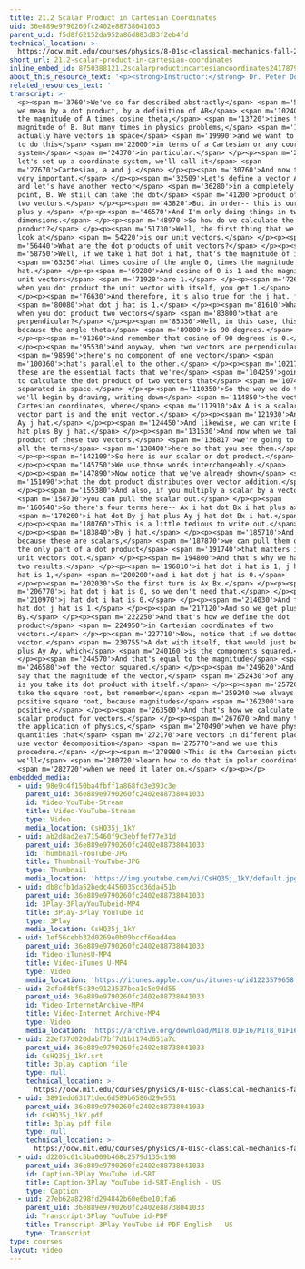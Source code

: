```yaml
---
title: 21.2 Scalar Product in Cartesian Coordinates
uid: 36e889e9790260fc2402e88738041033
parent_uid: f5d8f62152da952a86d883d83f2eb4fd
technical_location: >-
  https://ocw.mit.edu/courses/physics/8-01sc-classical-mechanics-fall-2016/week-7-kinetic-energy-and-work/21.2-scalar-product-in-cartesian-coordinates/21.2-scalar-product-in-cartesian-coordinates
short_url: 21.2-scalar-product-in-cartesian-coordinates
inline_embed_id: 8750388121.2scalarproductincartesiancoordinates24178794
about_this_resource_text: '<p><strong>Instructor:</strong> Dr. Peter Dourmashkin</p>'
related_resources_text: ''
transcript: >-
  <p><span m='3760'>We've so far described abstractly</span> <span m='5650'>what
  we mean by a dot product, by a definition of AB</span> <span m='10240'>equals
  the magnitude of A times cosine theta,</span> <span m='13720'>times the
  magnitude of B. But many times in physics problems,</span> <span m='17200'>we
  actually have vectors in space</span> <span m='19990'>and we want to see how
  to do this</span> <span m='22000'>in terms of a Cartesian or any coordinate
  system</span> <span m='24370'>in particular.</span> </p><p><span m='25570'>So
  let's set up a coordinate system, we'll call it</span> <span
  m='27670'>Cartesian, a and j.</span> </p><p><span m='30760'>And now this is
  very important.</span> </p><p><span m='32509'>Let's define a vector A here,
  and let's have another vector</span> <span m='36280'>in a completely different
  point, B. We still can take the dot</span> <span m='41200'>product of these
  two vectors.</span> </p><p><span m='43820'>But in order-- this is our plus x,
  plus y.</span> </p><p><span m='46570'>And I'm only doing things in two
  dimensions.</span> </p><p><span m='48970'>So how do we calculate the dot
  product?</span> </p><p><span m='51730'>Well, the first thing that we want to
  look at</span> <span m='54220'>is our unit vectors.</span> </p><p><span
  m='56440'>What are the dot products of unit vectors?</span> </p><p><span
  m='58750'>Well, if we take i hat dot i hat, that's the magnitude of i</span>
  <span m='63250'>hat times cosine of the angle 0, times the magnitude of i
  hat.</span> </p><p><span m='69280'>And cosine of 0 is 1 and the magnitude of
  unit vectors</span> <span m='71920'>are 1.</span> </p><p><span m='72640'>So
  when you dot product the unit vector with itself, you get 1.</span>
  </p><p><span m='76630'>And therefore, it's also true for the j hat. j</span>
  <span m='80080'>hat dot j hat is 1.</span> </p><p><span m='81610'>What happens
  when you dot product two vectors</span> <span m='83800'>that are
  perpendicular?</span> </p><p><span m='85330'>Well, in this case, this is 0
  because the angle theta</span> <span m='89800'>is 90 degrees.</span>
  </p><p><span m='91360'>And remember that cosine of 90 degrees is 0.</span>
  </p><p><span m='95530'>And anyway, when two vectors are perpendicular,</span>
  <span m='98590'>there's no component of one vector</span> <span
  m='100360'>that's parallel to the other.</span> </p><p><span m='102170'>So
  these are the essential facts that we're</span> <span m='104259'>going to need
  to calculate the dot product of two vectors that</span> <span m='107440'>are
  separated in space.</span> </p><p><span m='110350'>So the way we do that is
  we'll begin by drawing, writing down</span> <span m='114850'>the vectors in
  Cartesian coordinates, where</span> <span m='117910'>Ax A is a scalar and the
  vector part is and the unit vector.</span> </p><p><span m='121930'>And we have
  Ay j hat.</span> </p><p><span m='124450'>And likewise, we can write B as Bx i
  hat plus By j hat.</span> </p><p><span m='131530'>And now when we take the dot
  product of these two vectors,</span> <span m='136817'>we're going to write out
  all the terms</span> <span m='138400'>here so that you see them.</span>
  </p><p><span m='142100'>So here is our scalar or dot product.</span>
  </p><p><span m='145750'>We use those words interchangeably.</span>
  </p><p><span m='147890'>Now notice that we've already shown</span> <span
  m='151090'>that the dot product distributes over vector addition.</span>
  </p><p><span m='155380'>And also, if you multiply a scalar by a vector,</span>
  <span m='158710'>you can pull the scalar out.</span> </p><p><span
  m='160540'>So there's four terms here-- Ax i hat dot Bx i hat plus ax</span>
  <span m='170260'>i hat dot By j hat plus Ay j hat dot Bx i hat.</span>
  </p><p><span m='180760'>This is a little tedious to write out.</span>
  </p><p><span m='183840'>By j hat.</span> </p><p><span m='185710'>And now
  because these are scalars,</span> <span m='187870'>we can pull them out and
  the only part of a dot product</span> <span m='191740'>that matters is how the
  unit vectors dot.</span> </p><p><span m='194800'>And that's why we have these
  two results.</span> </p><p><span m='196810'>i hat dot i hat is 1, j hat dot j
  hat is 1,</span> <span m='200200'>and i hat dot j hat is 0.</span>
  </p><p><span m='202030'>So the first turn is Ax Bx.</span> </p><p><span
  m='206770'>i hat dot j hat is 0, so we don't need that.</span> </p><p><span
  m='210970'>j hat dot i hat is 0.</span> </p><p><span m='214030'>And finally j
  hat dot j hat is 1.</span> </p><p><span m='217120'>And so we get plus Ay
  By.</span> </p><p><span m='222250'>And that's how we define the dot
  product</span> <span m='224950'>in Cartesian coordinates of two
  vectors.</span> </p><p><span m='227710'>Now, notice that if we dotted a
  vector,</span> <span m='230755'>A dot with itself, that would just be Ax Ax
  plus Ay Ay, which</span> <span m='240160'>is the components squared.</span>
  </p><p><span m='244570'>And that's equal to the magnitude</span> <span
  m='246580'>of the vector squared.</span> </p><p><span m='249620'>And so we can
  say that the magnitude of the vector,</span> <span m='252430'>of any vector,
  is you take its dot product with itself.</span> </p><p><span m='257200'>You
  take the square root, but remember</span> <span m='259240'>we always take the
  positive square root, because magnitudes</span> <span m='262300'>are
  positive.</span> </p><p><span m='263500'>And that's how we calculate the
  scalar product for vectors.</span> </p><p><span m='267670'>And many times in
  the application of physics,</span> <span m='270490'>when we have physical
  quantities that</span> <span m='272170'>are vectors in different places, we
  use vector decomposition</span> <span m='275770'>and we use this
  procedure.</span> </p><p><span m='278980'>This is the Cartesian picture,
  we'll</span> <span m='280720'>learn how to do that in polar coordinates</span>
  <span m='282720'>when we need it later on.</span> </p><p></p>
embedded_media:
  - uid: 98e9c4f150ba4fbff1a868fd3e393c3e
    parent_uid: 36e889e9790260fc2402e88738041033
    id: Video-YouTube-Stream
    title: Video-YouTube-Stream
    type: Video
    media_location: CsHQ35j_1kY
  - uid: ab2d8ad2ea715460f9c3ebffef77e31d
    parent_uid: 36e889e9790260fc2402e88738041033
    id: Thumbnail-YouTube-JPG
    title: Thumbnail-YouTube-JPG
    type: Thumbnail
    media_location: 'https://img.youtube.com/vi/CsHQ35j_1kY/default.jpg'
  - uid: db8cfb1da52bedc4456035cd36da451b
    parent_uid: 36e889e9790260fc2402e88738041033
    id: 3Play-3PlayYouTubeid-MP4
    title: 3Play-3Play YouTube id
    type: 3Play
    media_location: CsHQ35j_1kY
  - uid: 1ef56cebb32d0269e0b09bccf6ead4ea
    parent_uid: 36e889e9790260fc2402e88738041033
    id: Video-iTunesU-MP4
    title: Video-iTunes U-MP4
    type: Video
    media_location: 'https://itunes.apple.com/us/itunes-u/id1223579658'
  - uid: 2cfad4bf5c39e9123537bea1c5e9dd55
    parent_uid: 36e889e9790260fc2402e88738041033
    id: Video-InternetArchive-MP4
    title: Video-Internet Archive-MP4
    type: Video
    media_location: 'https://archive.org/download/MIT8.01F16/MIT8_01F16_L21v02_360p.mp4'
  - uid: 22ef37d020dabf7bf7d1b1174d651a7c
    parent_uid: 36e889e9790260fc2402e88738041033
    id: CsHQ35j_1kY.srt
    title: 3play caption file
    type: null
    technical_location: >-
      https://ocw.mit.edu/courses/physics/8-01sc-classical-mechanics-fall-2016/week-7-kinetic-energy-and-work/21.2-scalar-product-in-cartesian-coordinates/21.2-scalar-product-in-cartesian-coordinates/CsHQ35j_1kY.srt
  - uid: 3891edd63171dec6d589b6586d29e551
    parent_uid: 36e889e9790260fc2402e88738041033
    id: CsHQ35j_1kY.pdf
    title: 3play pdf file
    type: null
    technical_location: >-
      https://ocw.mit.edu/courses/physics/8-01sc-classical-mechanics-fall-2016/week-7-kinetic-energy-and-work/21.2-scalar-product-in-cartesian-coordinates/21.2-scalar-product-in-cartesian-coordinates/CsHQ35j_1kY.pdf
  - uid: d2205c61c5ba009b468c2579d135c198
    parent_uid: 36e889e9790260fc2402e88738041033
    id: Caption-3Play YouTube id-SRT
    title: Caption-3Play YouTube id-SRT-English - US
    type: Caption
  - uid: 27eb62a8298fd294842b60e6be101fa6
    parent_uid: 36e889e9790260fc2402e88738041033
    id: Transcript-3Play YouTube id-PDF
    title: Transcript-3Play YouTube id-PDF-English - US
    type: Transcript
type: courses
layout: video
---
```

